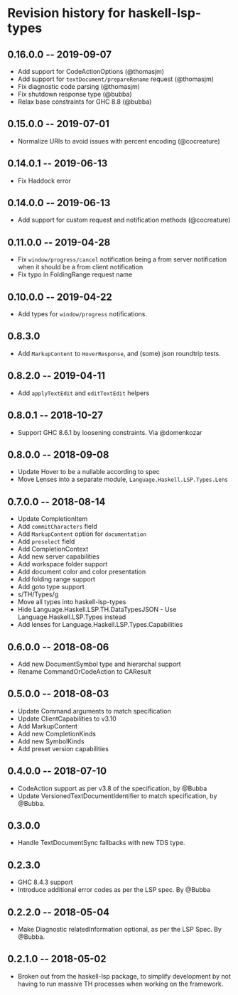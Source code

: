 # Revision history for haskell-lsp-types

## 0.16.0.0 -- 2019-09-07

* Add support for CodeActionOptions (@thomasjm)
* Add support for `textDocument/prepareRename` request (@thomasjm)
* Fix diagnostic code parsing (@thomasjm)
* Fix shutdown response type (@bubba)
* Relax base constraints for GHC 8.8 (@bubba)

## 0.15.0.0 -- 2019-07-01

* Normalize URIs to avoid issues with percent encoding (@cocreature)

## 0.14.0.1 -- 2019-06-13

* Fix Haddock error

## 0.14.0.0 -- 2019-06-13

* Add support for custom request and notification methods
  (@cocreature)

## 0.11.0.0 -- 2019-04-28

* Fix `window/progress/cancel` notification being a from server
  notification when it should be a from client notification
* Fix typo in FoldingRange request name

## 0.10.0.0 -- 2019-04-22

* Add types for `window/progress` notifications.

## 0.8.3.0

* Add `MarkupContent` to `HoverResponse`, and (some) json roundtrip tests.

## 0.8.2.0 -- 2019-04-11

* Add `applyTextEdit` and `editTextEdit` helpers

## 0.8.0.1 -- 2018-10-27

* Support GHC 8.6.1 by loosening constraints. Via @domenkozar

## 0.8.0.0 -- 2018-09-08

* Update Hover to be a nullable according to spec
* Move Lenses into a separate module, `Language.Haskell.LSP.Types.Lens`

## 0.7.0.0 -- 2018-08-14

* Update CompletionItem
 * Add `commitCharacters` field
 * Add `MarkupContent` option for `documentation`
 * Add `preselect` field
* Add CompletionContext
* Add new server capabilities
* Add workspace folder support
* Add document color and color presentation
* Add folding range support
* Add goto type support
* s/TH/Types/g
 * Move all types into haskell-lsp-types
 * Hide Language.Haskell.LSP.TH.DataTypesJSON - Use Language.Haskell.LSP.Types instead
* Add lenses for Language.Haskell.LSP.Types.Capabilities

## 0.6.0.0  -- 2018-08-06

* Add new DocumentSymbol type and hierarchal support
* Rename CommandOrCodeAction to CAResult

## 0.5.0.0  -- 2018-08-03

* Update Command.arguments to match specification
* Update ClientCapabilities to v3.10
* Add MarkupContent
* Add new CompletionKinds
* Add new SymbolKinds
* Add preset version capabilities

## 0.4.0.0  -- 2018-07-10

* CodeAction support as per v3.8 of the specification, by @Bubba
* Update VersionedTextDocumentIdentifier to match specification, by @Bubba.

## 0.3.0.0

* Handle TextDocumentSync fallbacks with new TDS type.

## 0.2.3.0

* GHC 8.4.3 support
* Introduce additional error codes as per the LSP spec. By @Bubba

## 0.2.2.0  -- 2018-05-04

* Make Diagnostic relatedInformation optional, as per the LSP Spec. By @Bubba.

## 0.2.1.0  -- 2018-05-02

* Broken out from the haskell-lsp package, to simplify development
  by not having to run massive TH processes when working on the
  framework.
